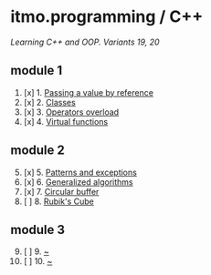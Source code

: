 # itmo.programming / C++
*Learning C++ and OOP. Variants 19, 20*
## module 1
1. [x] 1. [Passing a value by reference](https://github.com/mrskycriper/itmo.programming/tree/master/sem02/Lab01)
2. [x] 2. [Classes](https://github.com/mrskycriper/itmo.programming/tree/master/sem02/Lab02)
3. [x] 3. [Operators overload](https://github.com/mrskycriper/itmo.programming/tree/master/sem02/Lab03)
4. [x] 4. [Virtual functions](https://github.com/mrskycriper/itmo.programming/tree/master/sem02/Lab04)
## module 2
5. [x] 5. [Patterns and exceptions](https://github.com/mrskycriper/itmo.programming/tree/master/sem02/Lab05)
6. [x] 6. [Generalized algorithms](https://github.com/mrskycriper/itmo.programming/tree/master/sem02/Lab06)
7. [x] 7. [Circular buffer](https://github.com/mrskycriper/itmo.programming/tree/master/sem02/Lab07)
8. [ ] 8. [Rubik's Cube](#)
## module 3
9. [ ] 9. [~](#)
10. [ ] 10. [~](#)
